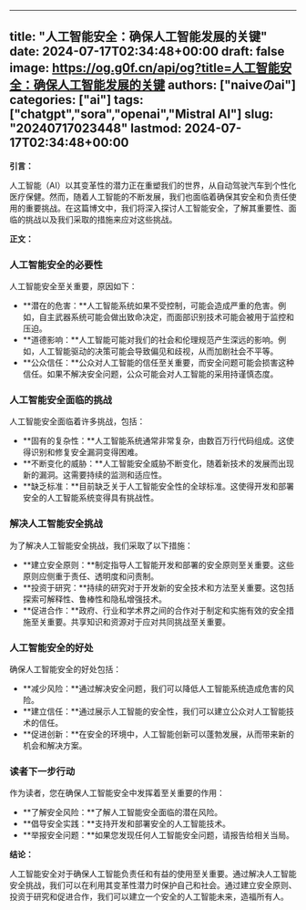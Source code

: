 
---
title: "人工智能安全：确保人工智能发展的关键"
date: 2024-07-17T02:34:48+00:00
draft: false
image: https://og.g0f.cn/api/og?title=人工智能安全：确保人工智能发展的关键
authors: ["naiveのai"]
categories: ["ai"]
tags: ["chatgpt","sora","openai","Mistral AI"]
slug: "20240717023448"
lastmod: 2024-07-17T02:34:48+00:00
---
**引言：**

人工智能（AI）以其变革性的潜力正在重塑我们的世界，从自动驾驶汽车到个性化医疗保健。然而，随着人工智能的不断发展，我们也面临着确保其安全和负责任使用的重要挑战。在这篇博文中，我们将深入探讨人工智能安全，了解其重要性、面临的挑战以及我们采取的措施来应对这些挑战。

**正文：**

### 人工智能安全的必要性

人工智能安全至关重要，原因如下：

- **潜在的危害：**人工智能系统如果不受控制，可能会造成严重的危害。例如，自主武器系统可能会做出致命决定，而面部识别技术可能会被用于监控和压迫。
- **道德影响：**人工智能可能对我们的社会和伦理规范产生深远的影响。例如，人工智能驱动的决策可能会导致偏见和歧视，从而加剧社会不平等。
- **公众信任：**公众对人工智能的信任至关重要，而安全问题可能会损害这种信任。如果不解决安全问题，公众可能会对人工智能的采用持谨慎态度。

### 人工智能安全面临的挑战

人工智能安全面临着许多挑战，包括：

- **固有的复杂性：**人工智能系统通常非常复杂，由数百万行代码组成。这使得识别和修复安全漏洞变得困难。
- **不断变化的威胁：**人工智能安全威胁不断变化，随着新技术的发展而出现新的漏洞。这需要持续的监测和适应性。
- **缺乏标准：**目前缺乏关于人工智能安全性的全球标准。这使得开发和部署安全的人工智能系统变得具有挑战性。

### 解决人工智能安全挑战

为了解决人工智能安全挑战，我们采取了以下措施：

- **建立安全原则：**制定指导人工智能开发和部署的安全原则至关重要。这些原则应侧重于责任、透明度和问责制。
- **投资于研究：**持续的研究对于开发新的安全技术和方法至关重要。这包括探索可解释性、鲁棒性和隐私增强技术。
- **促进合作：**政府、行业和学术界之间的合作对于制定和实施有效的安全措施至关重要。共享知识和资源对于应对共同挑战至关重要。

### 人工智能安全的好处

确保人工智能安全的好处包括：

- **减少风险：**通过解决安全问题，我们可以降低人工智能系统造成危害的风险。
- **建立信任：**通过展示人工智能的安全性，我们可以建立公众对人工智能技术的信任。
- **促进创新：**在安全的环境中，人工智能创新可以蓬勃发展，从而带来新的机会和解决方案。

### 读者下一步行动

作为读者，您在确保人工智能安全中发挥着至关重要的作用：

- **了解安全风险：**了解人工智能安全面临的潜在风险。
- **倡导安全实践：**支持开发和部署安全的人工智能技术。
- **举报安全问题：**如果您发现任何人工智能安全问题，请报告给相关当局。

**结论：**

人工智能安全对于确保人工智能负责任和有益的使用至关重要。通过解决人工智能安全挑战，我们可以在利用其变革性潜力时保护自己和社会。通过建立安全原则、投资于研究和促进合作，我们可以建立一个安全的人工智能未来，造福所有人。